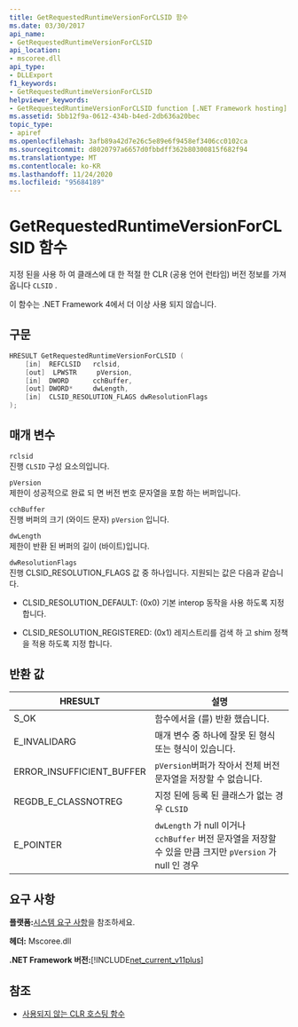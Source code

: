 ```yaml
---
title: GetRequestedRuntimeVersionForCLSID 함수
ms.date: 03/30/2017
api_name:
- GetRequestedRuntimeVersionForCLSID
api_location:
- mscoree.dll
api_type:
- DLLExport
f1_keywords:
- GetRequestedRuntimeVersionForCLSID
helpviewer_keywords:
- GetRequestedRuntimeVersionForCLSID function [.NET Framework hosting]
ms.assetid: 5bb12f9a-0612-434b-b4ed-2db636a20bec
topic_type:
- apiref
ms.openlocfilehash: 3afb89a42d7e26c5e89e6f9458ef3406cc0102ca
ms.sourcegitcommit: d8020797a6657d0fbbdff362b80300815f682f94
ms.translationtype: MT
ms.contentlocale: ko-KR
ms.lasthandoff: 11/24/2020
ms.locfileid: "95684189"
---
```

# <a name="getrequestedruntimeversionforclsid-function"></a>GetRequestedRuntimeVersionForCLSID 함수

지정 된을 사용 하 여 클래스에 대 한 적절 한 CLR (공용 언어 런타임) 버전 정보를 가져옵니다 `CLSID` .  
  
 이 함수는 .NET Framework 4에서 더 이상 사용 되지 않습니다.  
  
## <a name="syntax"></a>구문  
  
```cpp  
HRESULT GetRequestedRuntimeVersionForCLSID (  
    [in]  REFCLSID   rclsid,
    [out]  LPWSTR     pVersion,
    [in]  DWORD      cchBuffer,
    [out] DWORD*     dwLength,
    [in]  CLSID_RESOLUTION_FLAGS dwResolutionFlags  
);  
```  
  
## <a name="parameters"></a>매개 변수  

 `rclsid`  
 진행  `CLSID` 구성 요소의입니다.  
  
 `pVersion`  
 제한이  성공적으로 완료 되 면 버전 번호 문자열을 포함 하는 버퍼입니다.  
  
 `cchBuffer`  
 진행  버퍼의 크기 (와이드 문자) `pVersion` 입니다.  
  
 `dwLength`  
 제한이 반환 된 버퍼의 길이 (바이트)입니다.  
  
 `dwResolutionFlags`  
 진행  CLSID_RESOLUTION_FLAGS 값 중 하나입니다. 지원되는 값은 다음과 같습니다.  
  
- CLSID_RESOLUTION_DEFAULT: (0x0) 기본 interop 동작을 사용 하도록 지정 합니다.  
  
- CLSID_RESOLUTION_REGISTERED: (0x1) 레지스트리를 검색 하 고 shim 정책을 적용 하도록 지정 합니다.  
  
## <a name="return-value"></a>반환 값  
  
|HRESULT|설명|  
|-------------|-----------------|  
|S_OK|함수에서을 (를) 반환 했습니다.|  
|E_INVALIDARG|매개 변수 중 하나에 잘못 된 형식 또는 형식이 있습니다.|  
|ERROR_INSUFFICIENT_BUFFER|`pVersion`버퍼가 작아서 전체 버전 문자열을 저장할 수 없습니다.|  
|REGDB_E_CLASSNOTREG|지정 된에 등록 된 클래스가 없는 경우 `CLSID`|  
|E_POINTER|`dwLength` 가 null 이거나 `cchBuffer` 버전 문자열을 저장할 수 있을 만큼 크지만 `pVersion` 가 null 인 경우|  
  
## <a name="requirements"></a>요구 사항  

 **플랫폼:**[시스템 요구 사항](../../get-started/system-requirements.md)을 참조하세요.  
  
 **헤더:** Mscoree.dll  
  
 **.NET Framework 버전:**[!INCLUDE[net_current_v11plus](../../../../includes/net-current-v11plus-md.md)]  
  
## <a name="see-also"></a>참조

- [사용되지 않는 CLR 호스팅 함수](deprecated-clr-hosting-functions.md)
